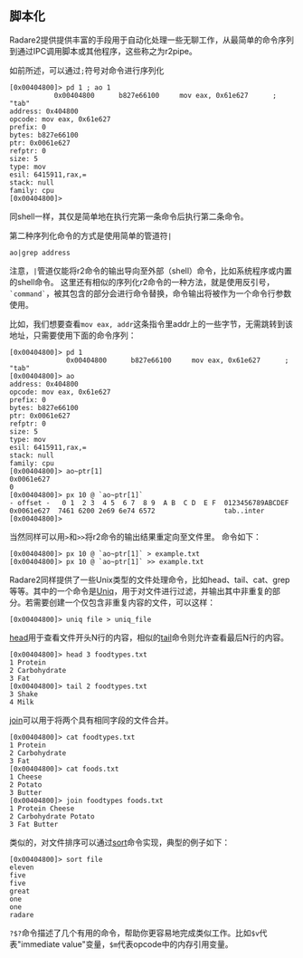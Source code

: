## 脚本化

Radare2提供提供丰富的手段用于自动化处理一些无聊工作，从最简单的命令序列到通过IPC调用脚本或其他程序，这些称之为r2pipe。

如前所述，可以通过`;`符号对命令进行序列化
```
[0x00404800]> pd 1 ; ao 1
           0x00404800      b827e66100     mov eax, 0x61e627      ; "tab"
address: 0x404800
opcode: mov eax, 0x61e627
prefix: 0
bytes: b827e66100
ptr: 0x0061e627
refptr: 0
size: 5
type: mov
esil: 6415911,rax,=
stack: null
family: cpu
[0x00404800]>
```
同shell一样，其仅是简单地在执行完第一条命令后执行第二条命令。

第二种序列化命令的方式是使用简单的管道符`|`
```
ao|grep address
```
注意，`|`管道仅能将r2命令的输出导向至外部（shell）命令，比如系统程序或内置的shell命令。
这里还有相似的序列化r2命令的一种方法，就是使用反引号，`` `command` ``，被其包含的部分会进行命令替换，命令输出将被作为一个命令行参数使用。

比如，我们想要查看`mov eax, addr`这条指令里addr上的一些字节，无需跳转到该地址，只需要使用下面的命令序列：
```
[0x00404800]> pd 1
              0x00404800      b827e66100     mov eax, 0x61e627      ; "tab"
[0x00404800]> ao
address: 0x404800
opcode: mov eax, 0x61e627
prefix: 0
bytes: b827e66100
ptr: 0x0061e627
refptr: 0
size: 5
type: mov
esil: 6415911,rax,=
stack: null
family: cpu
[0x00404800]> ao~ptr[1]
0x0061e627
0
[0x00404800]> px 10 @ `ao~ptr[1]`
- offset -   0 1  2 3  4 5  6 7  8 9  A B  C D  E F  0123456789ABCDEF
0x0061e627  7461 6200 2e69 6e74 6572                 tab..inter
[0x00404800]>
```
当然同样可以用`>`和`>>`将r2命令的输出结果重定向至文件里。
命令如下：
```
[0x00404800]> px 10 @ `ao~ptr[1]` > example.txt
[0x00404800]> px 10 @ `ao~ptr[1]` >> example.txt
```

Radare2同样提供了一些Unix类型的文件处理命令，比如head、tail、cat、grep等等。其中的一个命令是[Uniq](https://en.wikipedia.org/wiki/Uniq)，用于对文件进行过滤，并输出其中非重复的部分。若需要创建一个仅包含非重复内容的文件，可以这样：
```
[0x00404800]> uniq file > uniq_file
```

[head](https://en.wikipedia.org/wiki/Head_%28Unix%29)用于查看文件开头N行的内容，相似的[tail](https://en.wikipedia.org/wiki/Tail_(Unix))命令则允许查看最后N行的内容。
```
[0x00404800]> head 3 foodtypes.txt
1 Protein
2 Carbohydrate
3 Fat
[0x00404800]> tail 2 foodtypes.txt
3 Shake
4 Milk
```

[join](https://en.wikipedia.org/wiki/Join_%28Unix%29)可以用于将两个具有相同字段的文件合并。
```
[0x00404800]> cat foodtypes.txt
1 Protein
2 Carbohydrate
3 Fat
[0x00404800]> cat foods.txt
1 Cheese 
2 Potato
3 Butter
[0x00404800]> join foodtypes foods.txt
1 Protein Cheese
2 Carbohydrate Potato
3 Fat Butter
```

类似的，对文件排序可以通过[sort](https://en.wikipedia.org/wiki/Sort_%28Unix%29)命令实现，典型的例子如下：
```
[0x00404800]> sort file
eleven
five
five
great
one
one
radare
```

`?$?`命令描述了几个有用的命令，帮助你更容易地完成类似工作。比如`$v`代表"immediate value"变量，`$m`代表opcode中的内存引用变量。


